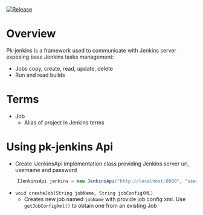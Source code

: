 [![Release](https://jitpack.io/v/ProjectKaiser/pk-jenkins.svg)](https://jitpack.io/#ProjectKaiser/pk-jenkins)	

# Overview
Pk-jenkins is a framework used to communicate with Jenkins server exposing base Jenkins tasks management:
- Jobs copy, create, read, update, delete
- Run and read builds

# Terms
- Job
  - Alias of project in Jenkins terms
  
# Using pk-jenkins Api
- Create IJenkinsApi implementation class providing Jenkins server url, username and password
```java
	IJenkinsApi jenkins = new JenkinsApi("http://localhost:8080", "user", "password");
```
- `void createJob(String jobName, String jobConfigXML)`
  - Creates new job named `jobName` with provide job config xml. Use `getJobConfigXml()` to obtain one from an existing Job
  


